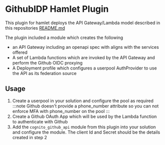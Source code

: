 # GithubIDP Hamlet Plugin

This plugin for hamlet deploys the API Gateway/Lambda model described in this repositories [README.md](../../README.md)

The plugin included a module which creates the following

- an API Gateway including an openapi spec with aligns with the services offered
- A set of Lambda functions which are invoked by the API Gateway and perform the Github OIDC proxying
- A Deployment profile which configures a userpool AuthProvider to use the API as its federation source

## Usage

1. Create a userpool in your solution and configure the pool as required
    :::note
    Github doesn't provide a phone_number attribute so you can not enforce MFA with phone_number on the pool
    :::
2. Create a Github OAuth App which will be used by the Lambda function to authenticate with Github
3. Add the `cognito_github_api` module from this plugin into your solution and configure the module. The client Id and Secret should be the details created in step 2
